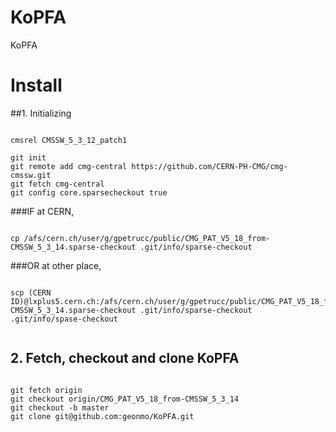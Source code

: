 KoPFA
=====

KoPFA

# Install
##1. Initializing
<pre><code>
cmsrel CMSSW_5_3_12_patch1

git init
git remote add cmg-central https://github.com/CERN-PH-CMG/cmg-cmssw.git
git fetch cmg-central
git config core.sparsecheckout true
</code></pre>

###IF at CERN,
<pre><code>
cp /afs/cern.ch/user/g/gpetrucc/public/CMG_PAT_V5_18_from-CMSSW_5_3_14.sparse-checkout .git/info/sparse-checkout
</code></pre>
###OR at other place,
<pre><code>
scp (CERN ID)@lxplus5.cern.ch:/afs/cern.ch/user/g/gpetrucc/public/CMG_PAT_V5_18_from-CMSSW_5_3_14.sparse-checkout .git/info/sparse-checkout .git/info/spase-checkout

</code></pre>

## 2. Fetch, checkout and clone KoPFA
<pre><code>
git fetch origin
git checkout origin/CMG_PAT_V5_18_from-CMSSW_5_3_14
git checkout -b master
git clone git@github.com:geonmo/KoPFA.git
</code></pre>
